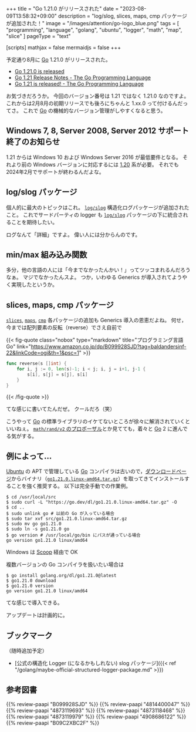 +++
title = "Go 1.21.0 がリリースされた"
date =  "2023-08-09T13:58:32+09:00"
description = "log/slog, slices, maps, cmp パッケージが追加された！"
image = "/images/attention/go-logo_blue.png"
tags  = [ "programming", "language", "golang", "ubuntu", "logger", "math", "map", "slice" ]
pageType = "text"

[scripts]
  mathjax = false
  mermaidjs = false
+++

予定通り8月に [Go] 1.21.0 がリリースされた。

- [Go 1.21.0 is released](https://groups.google.com/g/golang-announce/c/Mk0Jar6hfhI)
- [Go 1.21 Release Notes - The Go Programming Language](https://go.dev/doc/go1.21)
- [Go 1.21 is released! - The Go Programming Language](https://go.dev/blog/go1.21)

お気づきだろうか。
今回のバージョン番号は 1.21 ではなく 1.21.0 なのですよ。
これからは2月8月の初期リリースでも後ろにちゃんと 1.xx.0 って付けるんだってさ。
これで [Go] の機械的なバージョン管理がしやすくなると思う。

## Windows 7, 8, Server 2008, Server 2012 サポート終了のお知らせ

1.21 からは Windows 10 および Windows Server 2016 が最低要件となる。
それより前の Windows バージョンに対応するには [1.20](https://go.dev/doc/go1.20#windows) 系が必要。
それでも2024年2月でサポートが終わるんだよな。

## log/slog パッケージ

個人的に最大のトピックはこれ。
[`log/slog`] 構造化ログパッケージが追加されたこと。
これでサードパーティの logger も [`log/slog`] パッケージの下に統合されることを期待したい。

ログなんて「詳細」ですよ。
偉い人には分からんのです。

## min/max 組み込み関数

多分，他の言語の人には「今までなかったんかい！」ってツッコまれるんだろうなぁ。
マジでなかったんスよ。
つか，いわゆる Generics が導入されてようやく実現したというか。

## slices, maps, cmp パッケージ

[`slices`], [`maps`], [`cmp`] 各パッケージの追加も Generics 導入の恩恵だよね。
何せ，今までは配列要素の反転（reverse）でさえ自前で

{{< fig-quote class="nobox" type="markdown" title="プログラミング言語Go" link="https://www.amazon.co.jp/dp/B099928SJD?tag=baldandersinf-22&linkCode=ogi&th=1&psc=1" >}}
```go
func reverse(s []int) {
    for i, j := 0, len(s)-1; i < j; i, j = i+1, j-1 {
        s[i], s[j] = s[j], s[i]
    }
}
```
{{< /fig-quote >}}

てな感じに書いてたんだぜ。
クールだろ（笑）

こうやって [Go] の標準ライブラリのイケてないところが徐々に解消されていくといいねぇ。
[`math/rand/v2` のプロポーザル](https://github.com/golang/go/issues/61716)とか見てても，着々と [Go] 2 に進んでる気がする。

## 例によって...

[Ubuntu] の APT で管理している [Go] コンパイラは古いので，[ダウンロードページ](https://go.dev/dl/ "Downloads - go.dev")からバイナリ（[`go1.21.0.linux-amd64.tar.gz`](https://go.dev/dl/go1.21.0.linux-amd64.tar.gz)）を取ってきてインストールすることを強く推奨する。
以下は完全手動での作業例。

```text
$ cd /usr/local/src
$ sudo curl -L "https://go.dev/dl/go1.21.0.linux-amd64.tar.gz" -O
$ cd ..
$ sudo unlink go # 以前の Go が入っている場合
$ sudo tar xvf src/go1.21.0.linux-amd64.tar.gz
$ sudo mv go go1.21.0
$ sudo ln -s go1.21.0 go
$ go version # /usr/local/go/bin にパスが通っている場合
go version go1.21.0 linux/amd64
```

Windows は [Scoop] 経由で OK

複数バージョンの Go コンパイラを扱いたい場合は

```text
$ go install golang.org/dl/go1.21.0@latest
$ go1.21.0 download
$ go1.21.0 version
go version go1.21.0 linux/amd64
```

てな感じで導入できる。

アップデートは計画的に。

## ブックマーク

（随時追加予定）

- [公式の構造化 Logger (になるかもしれない) slog パッケージ]({{< ref "/golang/maybe-official-structured-logger-package.md" >}})

[Go]: https://go.dev/
[Ubuntu]: https://www.ubuntu.com/ "The leading operating system for PCs, IoT devices, servers and the cloud | Ubuntu"
[Scoop]: https://scoop.sh/
[`log/slog`]: https://pkg.go.dev/log/slog "slog package - log/slog - Go Packages"
[`slices`]: https://pkg.go.dev/slices "slices package - slices - Go Packages"
[`maps`]: https://pkg.go.dev/maps "maps package - maps - Go Packages"
[`cmp`]: https://pkg.go.dev/cmp "cmp package - cmp - Go Packages"

## 参考図書

{{% review-paapi "B099928SJD" %}} <!-- プログラミング言語Go -->
{{% review-paapi "4814400047" %}} <!-- 初めてのGo言語 -->
{{% review-paapi "4873119693" %}} <!-- 実用 Go 言語 -->
{{% review-paapi "4873118468" %}} <!-- Go言語による並行処理 -->
{{% review-paapi "4873119979" %}} <!-- Go言語による分散サービス -->
{{% review-paapi "4908686122" %}} <!-- Goならわかるシステムプログラミング 第2版 -->
{{% review-paapi "B09C2XBC2F" %}} <!-- Golang Tシャツ -->
